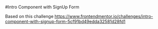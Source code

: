 #Intro Component with SignUp Form

Based on this challenge https://www.frontendmentor.io/challenges/intro-component-with-signup-form-5cf91bd49edda32581d28fd1